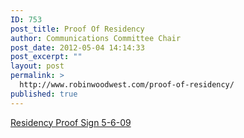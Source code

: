 ```yaml
---
ID: 753
post_title: Proof Of Residency
author: Communications Committee Chair
post_date: 2012-05-04 14:14:33
post_excerpt: ""
layout: post
permalink: >
  http://www.robinwoodwest.com/proof-of-residency/
published: true
---
```

<a href="http://www.robinwoodwest.com/proof-of-residency/residency-proof-sign-5-6-09/" rel="attachment wp-att-752">Residency Proof Sign 5-6-09</a>